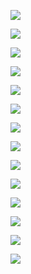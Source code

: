 ![](2022-02-09-22-26-33.png)

![](2022-02-09-22-29-47.png)

![](2022-02-09-22-28-08.png)

![](2022-02-09-22-32-06.png)

![](2022-02-09-22-31-13.png)

![](2022-02-09-22-31-25.png)

![](2022-02-09-22-07-19.png)

![](2022-02-09-22-13-55.png)

![](2022-02-09-22-12-14.png)

![](2022-02-09-22-12-48.png)

![](2022-02-09-22-14-30.png)

![](2022-02-09-22-24-00.png)

![](2022-02-09-22-25-17.png)

![](2022-02-09-22-09-25.png)